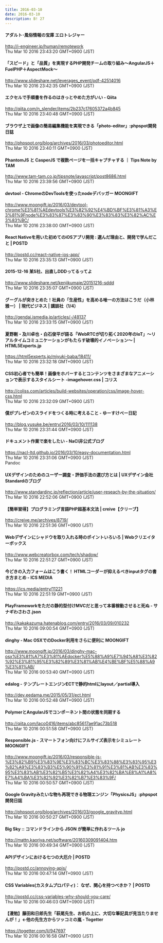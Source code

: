 ```yaml
---
title: 2016-03-10
date: 2016-03-10
description: B! 27
---
```


#### アダルト･風俗情報の宝庫 エロトレジャー
http://i-engineer.jp/human/remotework<br>
Thu Mar 10 2016 23:43:20 GMT+0900 (JST)<br>


#### 「スピード」と「品質」を実現するPHP開発チームの取り組み～AngularJS＋FuelPHP＋AspectMock～
http://www.slideshare.net/leverages_event/pdf-42514016<br>
Thu Mar 10 2016 23:42:35 GMT+0900 (JST)<br>


#### エクセルで手順書を作るのはきっとやめた方がいい - Qiita
http://qiita.com/n_slender/items/2b237c17605372a4b845<br>
Thu Mar 10 2016 23:40:48 GMT+0900 (JST)<br>


#### ブラウザ上で画像の簡易編集機能を実現できる「photo-editor」:phpspot開発日誌
http://phpspot.org/blog/archives/2016/03/photoeditor.html<br>
Thu Mar 10 2016 23:40:11 GMT+0900 (JST)<br>


#### PhantomJS と CasperJS で複数ページを一括キャプチャする ｜ Tips Note by TAM
http://www.tam-tam.co.jp/tipsnote/javascript/post8686.html<br>
Thu Mar 10 2016 23:39:56 GMT+0900 (JST)<br>


#### devtool - ChromeのDevToolsを使ったnodeデバッガー MOONGIFT
http://www.moongift.jp/2016/03/devtool-chrome%E3%81%AEdevtools%E3%82%92%E4%BD%BF%E3%81%A3%E3%81%9Fnode%E3%83%87%E3%83%90%E3%83%83%E3%82%AC%E3%83%BC/<br>
Thu Mar 10 2016 23:38:00 GMT+0900 (JST)<br>


#### React Nativeを用いた初めてのiOSアプリ開発 : 選んだ理由と、開発で学んだこと | POSTD
http://postd.cc/react-native-ios-app/<br>
Thu Mar 10 2016 23:35:13 GMT+0900 (JST)<br>


#### 2015-12-16 某S社、出直しDDDってるってよ
http://www.slideshare.net/kenjikumaie/20151216-sddd<br>
Thu Mar 10 2016 23:35:07 GMT+0900 (JST)<br>


#### グーグルが突きとめた！社員の「生産性」を高める唯一の方法はこうだ（小林 雅一） | 現代ビジネス | 講談社（1/4）
http://gendai.ismedia.jp/articles/-/48137<br>
Thu Mar 10 2016 23:33:15 GMT+0900 (JST)<br>


#### 夏野剛・及川卓也・白石俊平が語る「WebRTCが切り拓く2020年のIoT」～リアルタイムコミュニケーションがもたらす破壊的イノベーション～ | HTML5Experts.jp
https://html5experts.jp/miyuki-baba/18411/<br>
Thu Mar 10 2016 23:32:18 GMT+0900 (JST)<br>


####   CSS初心者でも簡単！画像をホバーするとコンテンツをさまざまなアニメーションで表示するスタイルシート -imagehover.css | コリス
http://coliss.com/articles/build-websites/operation/css/image-hover-css.html<br>
Thu Mar 10 2016 23:32:09 GMT+0900 (JST)<br>


#### 僕がプレゼンのスライドをつくる時に考えること - ゆーすけべー日記
http://blog.yusuke.be/entry/2016/03/10/111138<br>
Thu Mar 10 2016 23:31:44 GMT+0900 (JST)<br>


#### ドキュメント作業で楽をしたい - NaCl非公式ブログ
https://nacl-ltd.github.io/2016/03/10/easy-documentation.html<br>
Thu Mar 10 2016 23:31:06 GMT+0900 (JST)<br>
Pandoc


#### UXデザインのためのユーザー調査・評価手法の選び方とは | UXデザイン会社Standardのブログ
http://www.standardinc.jp/reflection/article/user-reseach-by-the-situation/<br>
Thu Mar 10 2016 22:52:06 GMT+0900 (JST)<br>


####   【簡単習得】プログラミング言語PHP超基本文法 | creive【クリーブ】
http://creive.me/archives/8719/<br>
Thu Mar 10 2016 22:51:36 GMT+0900 (JST)<br>


#### Webデザインにシャドウを取り入れる時のポイントいろいろ | Webクリエイターボックス
http://www.webcreatorbox.com/tech/shadow/<br>
Thu Mar 10 2016 22:51:27 GMT+0900 (JST)<br>


#### 今どきの入力フォームはこう書く！ HTMLコーダーが抑えるべきinputタグの書き方まとめ - ICS MEDIA
https://ics.media/entry/11221<br>
Thu Mar 10 2016 22:51:19 GMT+0900 (JST)<br>


#### PlayFrameworkをただの静的型付けMVCだと思って本番稼動させると死ぬ - サナギわさわさ.json
http://kakakazuma.hatenablog.com/entry/2016/03/09/010232<br>
Thu Mar 10 2016 09:00:54 GMT+0900 (JST)<br>


#### dinghy - Mac OSXでのDocker利用をさらに便利に MOONGIFT
http://www.moongift.jp/2016/03/dinghy-mac-osx%E3%81%A7%E3%81%AEdocker%E5%88%A9%E7%94%A8%E3%82%92%E3%81%95%E3%82%89%E3%81%AB%E4%BE%BF%E5%88%A9%E3%81%AB/<br>
Thu Mar 10 2016 00:53:40 GMT+0900 (JST)<br>


#### edalog - テンプレートエンジンECTで静的htmlにlayout／partial導入
http://dev.eedama.me/2015/05/31/ect.html<br>
Thu Mar 10 2016 00:52:48 GMT+0900 (JST)<br>


#### PolymerとAngularJSでコンポーネント間の状態を同期する
http://qiita.com/laco0416/items/abc85617ae91ac73b518<br>
Thu Mar 10 2016 00:51:58 GMT+0900 (JST)<br>


#### Responsible.js - スマートフォン向けにフルサイズ表示をシミュレート MOONGIFT
http://www.moongift.jp/2016/03/responsible-js-%E3%82%B9%E3%83%9E%E3%83%BC%E3%83%88%E3%83%95%E3%82%A9%E3%83%B3%E5%90%91%E3%81%91%E3%81%AB%E3%83%95%E3%83%AB%E3%82%B5%E3%82%A4%E3%82%BA%E8%A1%A8%E7%A4%BA%E3%82%92%E3%82%B7%E3%83%9F/<br>
Thu Mar 10 2016 00:50:57 GMT+0900 (JST)<br>


#### Google Gravityみたいな物も再現できる物理エンジン「PhysicsJS」:phpspot開発日誌
http://phpspot.org/blog/archives/2016/03/google_gravityp.html<br>
Thu Mar 10 2016 00:50:27 GMT+0900 (JST)<br>


#### Big Sky :: コマンドラインから JSON が簡単に作れるツール jo
http://mattn.kaoriya.net/software/20160309091404.htm<br>
Thu Mar 10 2016 00:49:34 GMT+0900 (JST)<br>


#### APIデザインにおける七つの大厄介 | POSTD
http://postd.cc/annoying-apis/<br>
Thu Mar 10 2016 00:47:14 GMT+0900 (JST)<br>


#### CSS Variables(カスタムプロパティ)： なぜ、関心を持つべきか？ | POSTD
http://postd.cc/css-variables-why-should-you-care/<br>
Thu Mar 10 2016 00:46:03 GMT+0900 (JST)<br>


#### 【漫勉】藤田和日郎先生「萩尾先生、お机の上に、大切な筆記具が見当たりませんが！」←他の先生方からツッコミの嵐 - Togetter
https://togetter.com/li/947697<br>
Thu Mar 10 2016 00:16:58 GMT+0900 (JST)<br>


